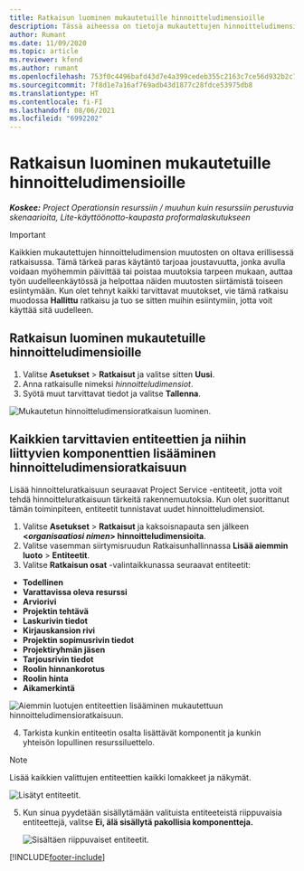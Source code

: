 ```yaml
---
title: Ratkaisun luominen mukautetuille hinnoitteludimensioille
description: Tässä aiheessa on tietoja mukautettujen hinnoitteludimensioiden luomisesta.
author: Rumant
ms.date: 11/09/2020
ms.topic: article
ms.reviewer: kfend
ms.author: rumant
ms.openlocfilehash: 753f0c4496bafd43d7e4a399cedeb355c2163c7ce56d932b2c786d5f2e672b6b
ms.sourcegitcommit: 7f8d1e7a16af769adb43d1877c28fdce53975db8
ms.translationtype: HT
ms.contentlocale: fi-FI
ms.lasthandoff: 08/06/2021
ms.locfileid: "6992202"
---
```

# <a name="create-a-solution-for-custom-pricing-dimensions"></a>Ratkaisun luominen mukautetuille hinnoitteludimensioille

 _**Koskee:** Project Operationsin resurssiin / muuhun kuin resurssiin perustuvia skenaarioita, Lite-käyttöönotto-kaupasta proformalaskutukseen_ 

>[!IMPORTANT]
>Kaikkien mukautettujen hinnoitteludimension muutosten on oltava erillisessä ratkaisussa. Tämä tärkeä paras käytäntö tarjoaa joustavuutta, jonka avulla voidaan myöhemmin päivittää tai poistaa muutoksia tarpeen mukaan, auttaa työn uudelleenkäytössä ja helpottaa näiden muutosten siirtämistä toiseen esiintymään. Kun olet tehnyt kaikki tarvittavat muutokset, vie tämä ratkaisu muodossa **Hallittu** ratkaisu ja tuo se sitten muihin esiintymiin, jotta voit käyttää sitä uudelleen.

## <a name="create-a-solution-for-custom-pricing-dimensions"></a>Ratkaisun luominen mukautetuille hinnoitteludimensioille

1.  Valitse **Asetukset** > **Ratkaisut** ja valitse sitten **Uusi**.
2.  Anna ratkaisulle nimeksi *<your organization name> hinnoitteludimensiot*.
3. Syötä muut tarvittavat tiedot ja valitse **Tallenna**.

  ![Mukautetun hinnoitteludimensioratkaisun luominen.](./media/Creation-of-custom-pricing-dimension-solution.png)
 
## <a name="add-all-required-entities-and-related-components-to-the-pricing-dimension-solution"></a>Kaikkien tarvittavien entiteettien ja niihin liittyvien komponenttien lisääminen hinnoitteludimensioratkaisuun

Lisää hinnoitteluratkaisuun seuraavat Project Service -entiteetit, jotta voit tehdä hinnoitteluratkaisuun tärkeitä rakennemuutoksia. Kun olet suorittanut tämän toiminpiteen, entiteetit tunnistavat uudet hinnoitteludimensiot.

1.  Valitse **Asetukset** > **Ratkaisut** ja kaksoisnapauta sen jälkeen **<*organisaatiosi nimen*> hinnoitteludimensioita**.
2.  Valitse vasemman siirtymisruudun Ratkaisunhallinnassa **Lisää aiemmin luoto** > **Entiteetit**.
3.  Valitse **Ratkaisun osat** -valintaikkunassa seuraavat entiteetit:
 
   - **Todellinen**
   - **Varattavissa oleva resurssi**
   - **Arviorivi**
   - **Projektin tehtävä**
   - **Laskurivin tiedot**
   - **Kirjauskansion rivi**
   - **Projektin sopimusrivin tiedot**
   - **Projektiryhmän jäsen**
   - **Tarjousrivin tiedot**
   - **Roolin hinnankorotus**
   - **Roolin hinta**
   - **Aikamerkintä**
 
   ![Aiemmin luotujen entiteettien lisääminen mukautettuun hinnoitteludimensioratkaisuun.](./media/Existing-entities-to-PD-solution.png)
 
 4. Tarkista kunkin entiteetin osalta lisättävät komponentit ja kunkin yhteisön lopullinen resurssiluettelo. 

   >[!NOTE]
   > Lisää kaikkien valittujen entiteettien kaikki lomakkeet ja näkymät.

  ![Lisätyt entiteetit.](./media/solution-component-selection.png)


5.  Kun sinua pyydetään sisällytämään valituista entiteeteistä riippuvaisia entiteettejä, valitse **Ei, älä sisällytä pakollisia komponentteja.**

    ![Sisältäen riippuvaiset entiteetit.](./media/Do-not-include-required.png)


[!INCLUDE[footer-include](../includes/footer-banner.md)]